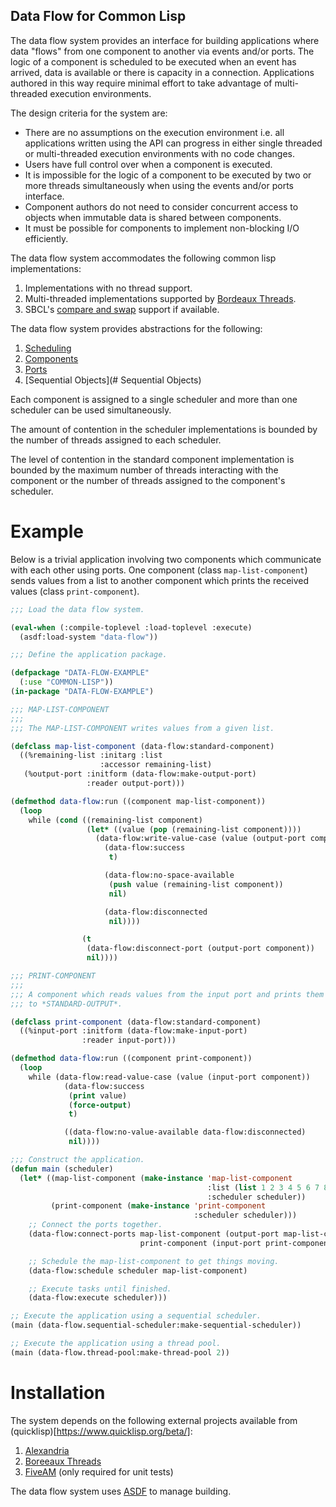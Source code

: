 Data Flow for Common Lisp
-------------------------

The data flow system provides an interface for building applications
where data "flows" from one component to another via events and/or
ports. The logic of a component is scheduled to be executed when an
event has arrived, data is available or there is capacity in a
connection. Applications authored in this way require minimal effort
to take advantage of multi-threaded execution environments.

The design criteria for the system are:
- There are no assumptions on the execution environment i.e. all
  applications written using the API can progress in either single
  threaded or multi-threaded execution environments with no code
  changes.
- Users have full control over when a component is executed.
- It is impossible for the logic of a component to be executed by two
  or more threads simultaneously when using the events and/or ports
  interface.
- Component authors do not need to consider concurrent access to
  objects when immutable data is shared between components.
- It must be possible for components to implement non-blocking I/O
  efficiently.

The data flow system accommodates the following common lisp
implementations:
1. Implementations with no thread support.
2. Multi-threaded implementations supported by [Bordeaux
   Threads](https://common-lisp.net/project/bordeaux-threads/).
3. SBCL's [compare and swap](http://www.sbcl.org/manual/#Atomic-Operations)
   support if available.

The data flow system provides abstractions for the following:
1. [Scheduling](doc/schedulers.md)
2. [Components](doc/components.md)
3. [Ports](doc/ports.md)
4. [Sequential Objects](# Sequential Objects)

Each component is assigned to a single scheduler and more than one
scheduler can be used simultaneously.

The amount of contention in the scheduler implementations is bounded
by the number of threads assigned to each scheduler.

The level of contention in the standard component implementation is
bounded by the maximum number of threads interacting with the
component or the number of threads assigned to the component's
scheduler.

# Example
Below is a trivial application involving two components which
communicate with each other using ports. One component (class
`map-list-component`) sends values from a list to another component
which prints the received values (class `print-component`).

```lisp
;;; Load the data flow system.

(eval-when (:compile-toplevel :load-toplevel :execute)
  (asdf:load-system "data-flow"))

;;; Define the application package.

(defpackage "DATA-FLOW-EXAMPLE"
  (:use "COMMON-LISP"))
(in-package "DATA-FLOW-EXAMPLE")

;;; MAP-LIST-COMPONENT
;;;
;;; The MAP-LIST-COMPONENT writes values from a given list.

(defclass map-list-component (data-flow:standard-component)
  ((%remaining-list :initarg :list
                    :accessor remaining-list)
   (%output-port :initform (data-flow:make-output-port)
                 :reader output-port)))

(defmethod data-flow:run ((component map-list-component))
  (loop
    while (cond ((remaining-list component)
                 (let* ((value (pop (remaining-list component))))
                   (data-flow:write-value-case (value (output-port component))
                     (data-flow:success
                      t)

                     (data-flow:no-space-available
                      (push value (remaining-list component))
                      nil)

                     (data-flow:disconnected
                      nil))))

                (t
                 (data-flow:disconnect-port (output-port component))
                 nil))))

;;; PRINT-COMPONENT
;;;
;;; A component which reads values from the input port and prints them
;;; to *STANDARD-OUTPUT*.

(defclass print-component (data-flow:standard-component)
  ((%input-port :initform (data-flow:make-input-port)
                :reader input-port)))

(defmethod data-flow:run ((component print-component))
  (loop
    while (data-flow:read-value-case (value (input-port component))
            (data-flow:success
             (print value)
             (force-output)
             t)

            ((data-flow:no-value-available data-flow:disconnected)
             nil))))

;;; Construct the application.
(defun main (scheduler)
  (let* ((map-list-component (make-instance 'map-list-component
                                            :list (list 1 2 3 4 5 6 7 8 9 10)
                                            :scheduler scheduler))
         (print-component (make-instance 'print-component
                                         :scheduler scheduler)))
    ;; Connect the ports together.
    (data-flow:connect-ports map-list-component (output-port map-list-component)
                             print-component (input-port print-component))

    ;; Schedule the map-list-component to get things moving.
    (data-flow:schedule scheduler map-list-component)

    ;; Execute tasks until finished.
    (data-flow:execute scheduler)))

;; Execute the application using a sequential scheduler.
(main (data-flow.sequential-scheduler:make-sequential-scheduler))

;; Execute the application using a thread pool.
(main (data-flow.thread-pool:make-thread-pool 2))
```

# Installation
The system depends on the following external projects available from
(quicklisp)[https://www.quicklisp.org/beta/]:
1. [Alexandria](https://common-lisp.net/project/alexandria/)
2. [Boreeaux Threads](https://common-lisp.net/project/bordeaux-threads/)
3. [FiveAM](https://common-lisp.net/project/fiveam/) (only required for unit tests)

The data flow system uses
[ASDF](https://common-lisp.net/project/asdf/) to manage building.
